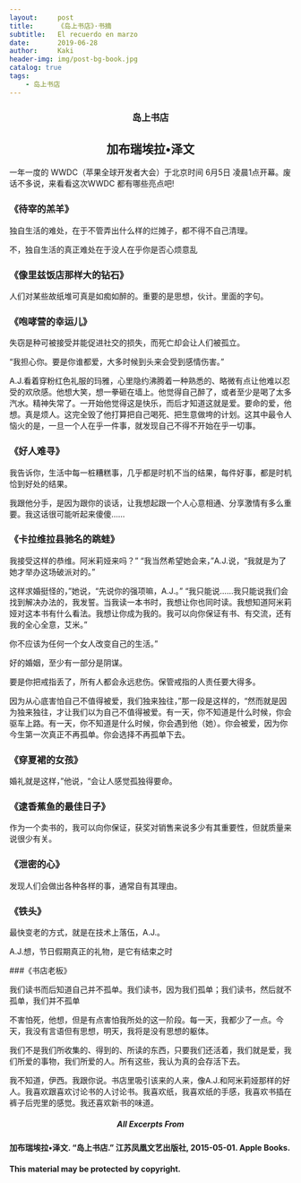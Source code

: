 ```yaml
---
layout:     post
title:      《岛上书店》·书摘
subtitle:   El recuerdo en marzo
date:       2019-06-28
author:     Kaki
header-img: img/post-bg-book.jpg
catalog: true
tags:
    - 岛上书店
---
```


### <center>岛上书店</center>
## <center>加布瑞埃拉•泽文</center>
一年一度的 WWDC（苹果全球开发者大会）于北京时间 6月5日 凌晨1点开幕。废话不多说，来看看这次WWDC 都有哪些亮点吧!



### 《待宰的羔羊》 

独自生活的难处，在于不管弄出什么样的烂摊子，都不得不自己清理。

不，独自生活的真正难处在于没人在乎你是否心烦意乱

### 《像里兹饭店那样大的钻石》

人们对某些故纸堆可真是如痴如醉的。重要的是思想，伙计。里面的字句。

### 《咆哮营的幸运儿》

失窃是种可被接受并能促进社交的损失，而死亡却会让人们被孤立。

“我担心你。要是你谁都爱，大多时候到头来会受到感情伤害。”

A.J.看着穿粉红色礼服的玛雅，心里隐约沸腾着一种熟悉的、略微有点让他难以忍受的欢欣感。他想大笑，想一拳砸在墙上。他觉得自己醉了，或者至少是喝了太多汽水。精神失常了。一开始他觉得这是快乐，而后才知道这就是爱。要命的爱，他想。真是烦人。这完全毁了他打算把自己喝死、把生意做垮的计划。这其中最令人恼火的是，一旦一个人在乎一件事，就发现自己不得不开始在乎一切事。

### 《好人难寻》

我告诉你，生活中每一桩糟糕事，几乎都是时机不当的结果，每件好事，都是时机恰到好处的结果。



我跟他分手，是因为跟你的谈话，让我想起跟一个人心意相通、分享激情有多么重要。我这话很可能听起来傻傻……    

### 《卡拉维拉县驰名的跳蛙》    

我接受这样的恭维。阿米莉娅来吗？” “我当然希望她会来，”A.J.说，“我就是为了她才举办这场破派对的。”

这样求婚挺怪的，”她说，“先说你的强项嘛，A.J.。” “我只能说……我只能说我们会找到解决办法的，我发誓。当我读一本书时，我想让你也同时读。我想知道阿米莉娅对这本书有什么看法。我想让你成为我的。我可以向你保证有书、有交流，还有我的全心全意，艾米。”

你不应该为任何一个女人改变自己的生活。”

好的婚姻，至少有一部分是阴谋。

要是你把戒指丢了，所有人都会永远悲伤。保管戒指的人责任要大得多。

因为从心底害怕自己不值得被爱，我们独来独往，”那一段是这样的，“然而就是因为独来独往，才让我们以为自己不值得被爱。有一天，你不知道是什么时候，你会驱车上路。有一天，你不知道是什么时候，你会遇到他（她）。你会被爱，因为你今生第一次真正不再孤单。你会选择不再孤单下去。


### 《穿夏裙的女孩》

婚礼就是这样，”他说，“会让人感觉孤独得要命。

### 《逮香蕉鱼的最佳日子》

作为一个卖书的，我可以向你保证，获奖对销售来说多少有其重要性，但就质量来说很少有关。


### 《泄密的心》

发现人们会做出各种各样的事，通常自有其理由。

### 《铁头》

最快变老的方式，就是在技术上落伍，A.J.。


A.J.想，节日假期真正的礼物，是它有结束之时

###《书店老板》

我们读书而后知道自己并不孤单。我们读书，因为我们孤单；我们读书，然后就不孤单，我们并不孤单

不害怕死，他想，但是有点害怕我所处的这一阶段。每一天，我都少了一点。今天，我没有言语但有思想，明天，我将是没有思想的躯体。


我们不是我们所收集的、得到的、所读的东西，只要我们还活着，我们就是爱，我们所爱的事物，我们所爱的人。所有这些，我认为真的会存活下去。


我不知道，伊西。我跟你说。书店里吸引该来的人来，像A.J.和阿米莉娅那样的好人。我喜欢跟喜欢讨论书的人讨论书。我喜欢纸，我喜欢纸的手感，我喜欢书插在裤子后兜里的感觉。我还喜欢新书的味道。

##### <center> All Excerpts From </center>

#### 加布瑞埃拉•泽文. “岛上书店.” 江苏凤凰文艺出版社, 2015-05-01. Apple Books. 
#### This material may be protected by copyright.
 

